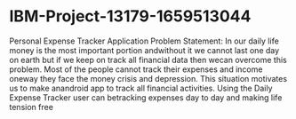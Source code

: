 # IBM-Project-13179-1659513044
Personal Expense Tracker Application
Problem Statement:
     In our daily life money is the most important portion andwithout it we cannot last one day on earth but if we keep on track all financial data then wecan overcome this problem. Most of the people cannot track their expenses and income oneway they face the money crisis and depression. This situation motivates us to make anandroid app to track all financial activities. Using the Daily Expense Tracker user can betracking expenses day to day and making life tension free
